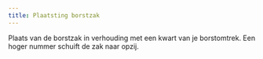 ```yaml
---
title: Plaatsting borstzak
---
```


Plaats van de borstzak in verhouding met een kwart van je borstomtrek. Een hoger nummer schuift de zak naar opzij.